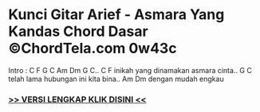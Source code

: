 
 # Kunci Gitar Arief - Asmara Yang Kandas Chord Dasar ©ChordTela.com 0w43c


Intro : C F G C Am Dm G C.. C F inikah yang dinamakan asmara cinta.. G C telah lama hubungan ini kita bina.. Am Dm dengan mudah engkau

###  <a href="https://shortlighzx.web.app?sq=Kunci Gitar Arief - Asmara Yang Kandas Chord Dasar ©ChordTela.com"> >> VERSI LENGKAP KLIK DISINI << </a>
